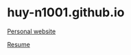 # huy-n1001.github.io

[Personal website](https://huy-n1001.github.io/)


[Resume](https://huy-n1001.github.io/resume.pdf)
